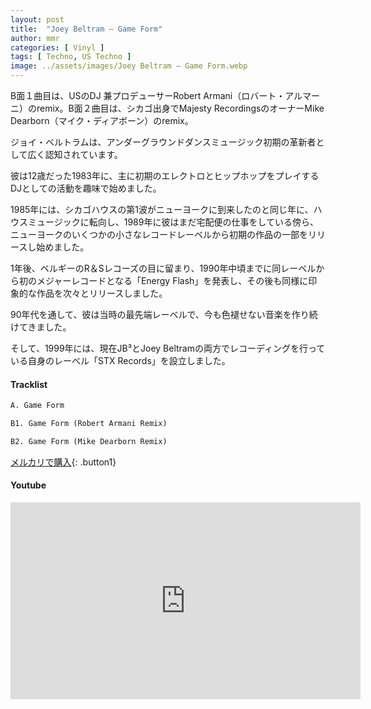 ```yaml
---
layout: post
title:  "Joey Beltram – Game Form"
author: mmr
categories: [ Vinyl ]
tags: [ Techno, US Techno ]
image: ../assets/images/Joey Beltram – Game Form.webp
---
```


B面１曲目は、USのDJ 兼プロデューサーRobert Armani（ロバート・アルマーニ）のremix。B面２曲目は、シカゴ出身でMajesty RecordingsのオーナーMike Dearborn（マイク・ディアボーン）のremix。


ジョイ・ベルトラムは、アンダーグラウンドダンスミュージック初期の革新者として広く認知されています。

彼は12歳だった1983年に、主に初期のエレクトロとヒップホップをプレイするDJとしての活動を趣味で始めました。

1985年には、シカゴハウスの第1波がニューヨークに到来したのと同じ年に、ハウスミュージックに転向し、1989年に彼はまだ宅配便の仕事をしている傍ら、ニューヨークのいくつかの小さなレコードレーベルから初期の作品の一部をリリースし始めました。

1年後、ベルギーのR＆Sレコーズの目に留まり、1990年中頃までに同レーベルから初のメジャーレコードとなる「Energy Flash」を発表し、その後も同様に印象的な作品を次々とリリースしました。

90年代を通して、彼は当時の最先端レーベルで、今も色褪せない音楽を作り続けてきました。

そして、1999年には、現在JB³とJoey Beltramの両方でレコーディングを行っている自身のレーベル「STX Records」を設立しました。

#### Tracklist
```md
A. Game Form

B1. Game Form (Robert Armani Remix)

B2. Game Form (Mike Dearborn Remix)
```

[メルカリで購入](https://jp.mercari.com/item/m93873699872?afid=6142608987){: .button1}

#### Youtube
<iframe width="560" height="315" src="https://www.youtube.com/embed/2MtnPtB2zXg?si=ifdPGm4LKvaHfMXb" title="YouTube video player" frameborder="0" allow="accelerometer; autoplay; clipboard-write; encrypted-media; gyroscope; picture-in-picture; web-share" referrerpolicy="strict-origin-when-cross-origin" allowfullscreen></iframe>